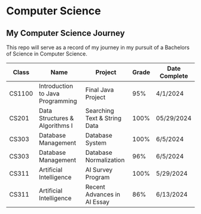 # Computer Science
## My Computer Science Journey

This repo will serve as a record of my journey in my pursuit of a Bachelors of Science in Computer Science.

Class | Name | Project | Grade | Date Complete
|----------|----------|----------|----------|----------|
CS1100 | Introduction to Java Programming | Final Java Project | 95% | 4/1/2024
CS201 | Data Structures & Algorithms I | Searching Text & String Data | 100% | 05/29/2024
CS303 | Database Management | Database System | 100% | 6/5/2024
CS303 | Database Management | Database Normalization | 96% | 6/5/2024
CS311 | Artificial Intelligence | AI Survey Program | 100% | 5/29/2024
CS311 | Artificial Intelligence | Recent Advances in AI Essay | 86% | 6/13/2024
